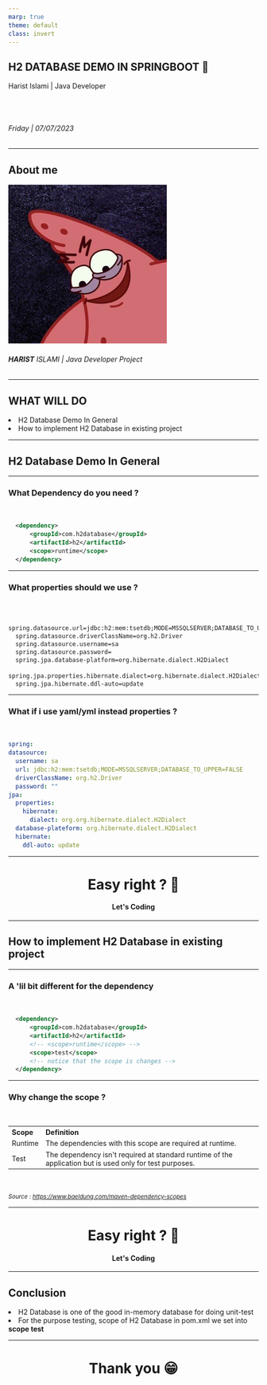 ```yaml
---
marp: true
theme: default
class: invert
---
```


## H2 DATABASE DEMO IN SPRINGBOOT :leaves:

Harist Islami | Java Developer

<br>
<br>

###### Friday | 07/07/2023

---

## About me

![bg left height:4in](photo.jpg)

###### <b><em>HARIST</em></b> ISLAMI | Java Developer Project

---

## WHAT WILL DO

<li> H2 Database Demo In General
<li> How to implement H2 Database in existing project

---

## H2 Database Demo In General

---

### What Dependency do you need ?

<br>

```xml
  <dependency>
      <groupId>com.h2database</groupId>
      <artifactId>h2</artifactId>
      <scope>runtime</scope>
  </dependency>
```

---

### What properties should we use ?

<br>

```properties
  spring.datasource.url=jdbc:h2:mem:tsetdb;MODE=MSSQLSERVER;DATABASE_TO_UPPER=FALSE
  spring.datasource.driverClassName=org.h2.Driver
  spring.datasource.username=sa
  spring.datasource.password=
  spring.jpa.database-platform=org.hibernate.dialect.H2Dialect
  spring.jpa.properties.hibernate.dialect=org.hibernate.dialect.H2Dialect
  spring.jpa.hibernate.ddl-auto=update
```

---

### What if i use yaml/yml instead properties ?

<br>

```yaml
spring:
datasource:
  username: sa
  url: jdbc:h2:mem:tsetdb;MODE=MSSQLSERVER;DATABASE_TO_UPPER=FALSE
  driverClassName: org.h2.Driver
  password: ""
jpa:
  properties:
    hibernate:
      dialect: org.org.hibernate.dialect.H2Dialect
  database-plateform: org.hibernate.dialect.H2Dialect
  hibernate:
    ddl-auto: update
```

---

# <div style="text-align: center;">Easy right ? :thinking: </div>

#### <div style="text-align: center;">Let's Coding </div>

---

## How to implement H2 Database in existing project

---

### A 'lil bit different for the dependency

<br>

```xml
  <dependency>
      <groupId>com.h2database</groupId>
      <artifactId>h2</artifactId>
      <!-- <scope>runtime</scope> -->
      <scope>test</scope>
      <!-- notice that the scope is changes -->
  </dependency>
```

---

### Why change the scope ?

<br>

<table>
<tr>
<th>Scope</th>
<th>Definition</th>
</tr>
<tr>
<td>Runtime</td>
<td>The dependencies with this scope are required at runtime.</td>
</tr>
<tr>
<td>Test</td>
<td>The dependency isn't required at standard runtime of the application but is used only for test purposes.</td>
</tr>
</table>

<br>

<small><em>Source : https://www.baeldung.com/maven-dependency-scopes</em></small>

---

# <div style="text-align: center;">Easy right ? :thinking: </div>

#### <div style="text-align: center;">Let's Coding </div>

---

## Conclusion

<li> H2 Database is one of the good in-memory database for doing unit-test
<li> For the purpose testing, scope of H2 Database in pom.xml we set into <b>scope test</b>

---

# <div style="text-align: center;">Thank you :grin:</div>
